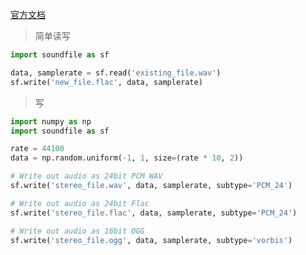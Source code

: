 
[官方文档](https://pysoundfile.readthedocs.io/en/latest/)

>简单读写

```python
import soundfile as sf

data, samplerate = sf.read('existing_file.wav')
sf.write('new_file.flac', data, samplerate)
```

>写


```python
import numpy as np
import soundfile as sf

rate = 44100
data = np.random.uniform(-1, 1, size=(rate * 10, 2))

# Write out audio as 24bit PCM WAV
sf.write('stereo_file.wav', data, samplerate, subtype='PCM_24')

# Write out audio as 24bit Flac
sf.write('stereo_file.flac', data, samplerate, subtype='PCM_24')

# Write out audio as 16bit OGG
sf.write('stereo_file.ogg', data, samplerate, subtype='vorbis')
```